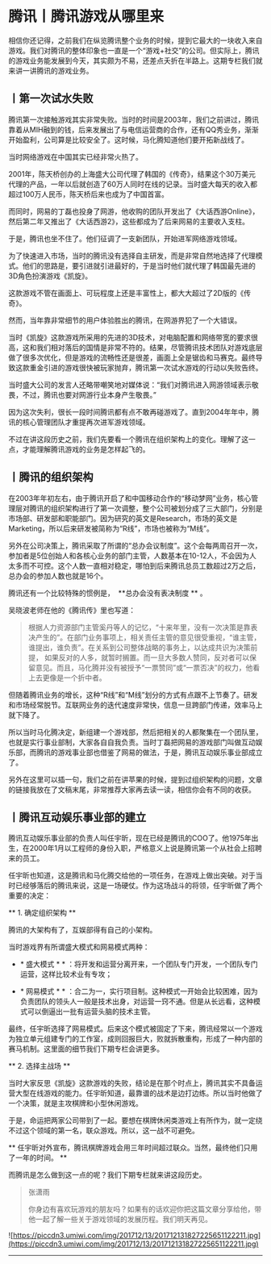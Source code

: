 # 腾讯丨腾讯游戏从哪里来

相信你还记得，之前我们在纵览腾讯整个业务的时候，提到它最大的一块收入来自游戏。我们对腾讯的整体印象也一直是一个“游戏+社交”的公司。但实际上，腾讯的游戏业务能发展到今天，其实颇为不易，还差点夭折在半路上。这期专栏我们就来讲一讲腾讯的游戏业务。

## 丨第一次试水失败

腾讯第一次接触游戏其实非常失败。当时的时间是2003年，我们之前讲过，腾讯靠着从MIH融到的钱，后来发展出了与电信运营商的合作，还有QQ秀业务，渐渐开始盈利，公司算是比较安全了。这时候，马化腾知道他们要开拓新战线了。

当时网络游戏在中国其实已经非常火热了。

2001年，陈天桥创办的上海盛大公司代理了韩国的《传奇》，结果这个30万美元代理的产品，一年以后就创造了60万人同时在线的记录。当时盛大每天的收入都超过100万人民币，陈天桥后来也成为了中国首富。

而同时，网易的丁磊也投身了网游，他收购的团队开发出了《大话西游Online》，然后第二年又推出了《大话西游2》，这些都成为了后来网易的主要收入支柱。

于是，腾讯也坐不住了。他们征调了一支新团队，开始进军网络游戏领域。

为了快速进入市场，当时的腾讯没有选择自主研发，而是非常自然地选择了代理模式。他们的思路是，要引进就引进最好的，于是当时他们就代理了韩国最先进的3D角色扮演游戏《凯旋》。

这款游戏不管在画面上、可玩程度上还是丰富性上，都大大超过了2D版的《传奇》。

然而，当年靠非常细节的用户体验胜出的腾讯，在网游界犯了一个大错误。

当时《凯旋》这款游戏所采用的先进的3D技术，对电脑配置和网络带宽的要求很高，这和我们相对落后的国情是非常不符的。结果，尽管腾讯技术团队对游戏底层做了很多次优化，但是游戏的流畅性还是很差，画面上全是锯齿和马赛克。最终导致这款重金引进的游戏很快被玩家抛弃，腾讯第一次试水游戏的行动以失败告终。

当时盛大公司的发言人还略带嘲笑地对媒体说：“我们对腾讯进入网游领域表示敬畏，不过，腾讯也要对网游行业本身产生敬畏。”

因为这次失利，很长一段时间腾讯都有点不敢再碰游戏了。直到2004年年中，腾讯的核心管理团队才重提再次进军游戏领域。

不过在讲这段历史之前，我们先要看一个腾讯在组织架构上的变化。理解了这一点，才能理解腾讯游戏的业务是怎样起飞的。

## 丨腾讯的组织架构

在2003年年初左右，由于腾讯开启了和中国移动合作的“移动梦网”业务，核心管理层对腾讯的组织架构进行了第一次调整，整个公司被划分成了三大部门，分别是市场部、研发部和职能部门。因为研究的英文是Research，市场的英文是Marketing，所以后来研发被简称为“R线”，市场也被称为“M线”。

另外在公司决策上，腾讯采取了所谓的“总办会议制度”。这个会每两周召开一次，参加者是5位创始人和各核心业务的部门主管，人数基本在10-12人，不会因为人太多而不可控。这个人数一直相对稳定，哪怕到后来腾讯总员工数超过2万之后，总办会的参加人数也就是16个。

腾讯还有一个比较特殊的惯例是，  **总办会没有表决制度 ** 。

吴晓波老师在他的《腾讯传》里也写道：

> 根据人力资源部门主管奚丹等人的记忆，“十来年里，没有一次决策是靠表决产生的”。在部门业务事项上，相关责任主管的意见很受重视，“谁主管，谁提出，谁负责”。在关系到公司整体战略的事务上，以达成共识为决策前提， 如果反对的人多，就暂时搁置。而一旦大多数人赞同，反对者可以保留意见。而且，马化腾并没有被授予“一票赞同”或“一票否决”的权力，他看上去更像是一个折中者。

但随着腾讯业务的增长，这种“R线”和“M线”划分的方式有点跟不上节奏了。研发和市场经常脱节。互联网业务的迭代速度非常快，信息一旦跨部门传递，效率马上就下降了。

所以当时马化腾决定，新组建一个游戏部，然后把相关的人都聚集在一个团队里，也就是实行事业部制，大家各自自我负责。当时丁磊把网易的游戏部门叫做互动娱乐部，而腾讯的游戏事业部也借鉴了网易的做法，于是，腾讯互动娱乐事业部成立了。

另外在这里可以插一句，我们之前在讲苹果的时候，提到过组织架构的问题，文章的链接我放在了文稿末尾，非常推荐大家再去读一读，相信你会有不同的收获。

## 丨腾讯互动娱乐事业部的建立

腾讯互动娱乐事业部的负责人叫任宇昕，现在已经是腾讯的COO了。他1975年出生，在2000年1月以工程师的身份入职，严格意义上说是腾讯第一个从社会上招聘来的员工。

任宇昕也知道，这是腾讯和马化腾交给他的一项任务，在游戏上做出突破。对于当时已经够落后的腾讯来说，这是一场硬仗。作为这场战斗的将领，任宇昕做了两个重要的决定：

 ** 1. 确定组织架构 **

腾讯的大架构有了，互娱部得有自己的小架构。

当时游戏界有所谓盛大模式和网易模式两种：

* * 盛大模式 * * ：将开发和运营分离开来，一个团队专门开发，一个团队专门运营，这样比较术业有专攻；

* * 网易模式 * * ：合二为一，实行项目制。这种模式一开始会比较困难，因为负责团队的领头人一般是技术出身，对运营一窍不通。但是从长远看，这种模式可以倒逼出一批有运营头脑的技术主管。

最终，任宇昕选择了网易模式。后来这个模式被固定了下来，腾讯经常以一个游戏为独立单元组建专门的工作室，成则回报巨大，败就拆散重构，形成了一种内部的赛马机制。这里面的细节我们下期专栏会讲更多。

 ** 2. 选择主战场 **

当时大家反思《凯旋》这款游戏的失败，结论是在那个时点上，腾讯其实不具备运营大型在线游戏的能力。任宇昕知道，最靠谱的战术是边打边练。所以当时他做了一个决策，就是主攻棋牌和小型休闲游戏。

于是，命运把两家公司带到了一起。要想在棋牌休闲类游戏上有所作为，就一定绕不过这个领域的第一名，联众游戏。所以，这一战不可避免。

 ** 任宇昕对外宣布，腾讯棋牌游戏会用三年时间超过联众。当然，最终他们只用了一年的时间。 **

而腾讯是怎么做到这一点的呢？我们下期专栏就来讲这段历史。

> 张潇雨
> 
> 你身边有喜欢玩游戏的朋友吗？如果有的话欢迎你把这篇文章分享给他，带他一起了解一些关于游戏领域的发展历程。我们明天再见。

![https://piccdn3.umiwi.com/img/201712/13/201712131827225651122211.jpg](https://piccdn3.umiwi.com/img/201712/13/201712131827225651122211.jpg)

---

